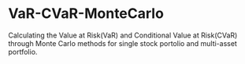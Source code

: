 # VaR-CVaR-MonteCarlo
Calculating the Value at Risk(VaR) and Conditional Value at Risk(CVaR) through Monte Carlo methods for single stock portolio and multi-asset portfolio. 
